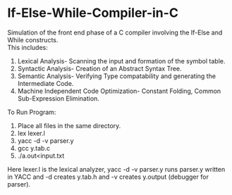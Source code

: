 # If-Else-While-Compiler-in-C
Simulation of the front end phase of a C compiler involving the If-Else and While constructs.</br>
This includes:</br>

1) Lexical Analysis- Scanning the input and formation of the symbol table.</br>
2) Syntactic Analysis- Creation of an Abstract Syntax Tree.</br>
3) Semantic Analysis- Verifying Type compatability and generating the Intermediate Code.</br>
4) Machine Independent Code Optimization- Constant Folding, Common Sub-Expression Elimination.</br>

To Run Program:</br>

1) Place all files in the same directory.</br>
2) lex lexer.l</br>
3) yacc -d -v parser.y</br>
4) gcc y.tab.c </br>
5) ./a.out<input.txt</br>

Here lexer.l is the lexical analyzer, yacc -d -v parser.y runs parser.y written in YACC and -d creates y.tab.h and -v creates y.output (debugger for parser).
